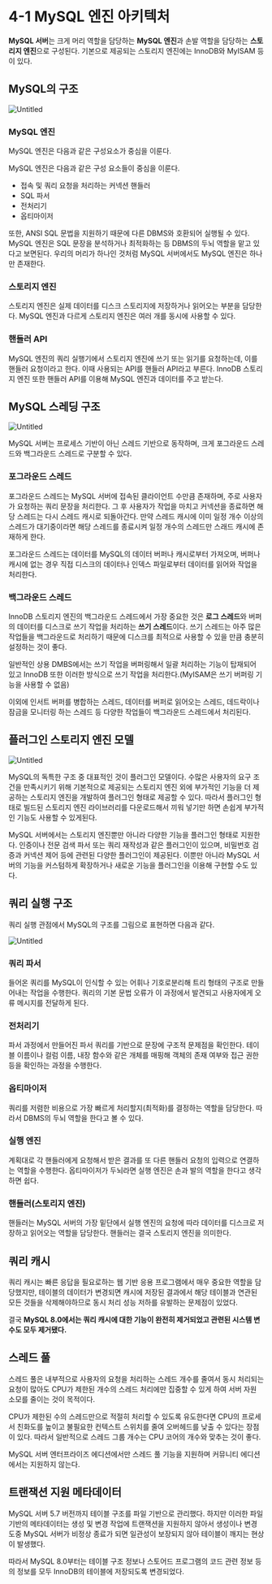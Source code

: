 # 4-1 MySQL 엔진 아키텍처

**MySQL 서버**는 크게 머리 역할을 담당하는 **MySQL 엔진**과 손발 역할을 담당하는 **스토리지 엔진**으로 구성된다. 기본으로 제공되는 스토리지 엔진에는 InnoDB와 MyISAM 등이 있다.

## MySQL의 구조

![Untitled](https://s3-us-west-2.amazonaws.com/secure.notion-static.com/9fba66c6-5ab7-4a7a-a9d4-f8d2ddbfb2f5/Untitled.png)

### MySQL 엔진

MySQL 엔진은 다음과 같은 구성요소가 중심을 이룬다.

MySQL 엔진은 다음과 같은 구성 요소들이 중심을 이룬다.

- 접속 및 쿼리 요청을 처리하는 커넥션 핸들러
- SQL 파서
- 전처리기
- 옵티마이저

또한, ANSI SQL 문법을 지원하기 때문에 다른 DBMS와 호환되어 실행될 수 있다.
MySQL 엔진은 SQL 문장을 분석하거나 최적화하는 등 DBMS의 두뇌 역할을 맡고 있다고 보면된다. 우리의 머리가 하나인 것처럼 MySQL 서버에서도 MySQL 엔진은 하나만 존재한다.

### 스토리지 엔진

스토리지 엔진은 실제 데이터를 디스크 스토리지에 저장하거나 읽어오는 부분을 담당한다.
MySQL 엔진과 다르게 스토리지 엔진은 여러 개를 동시에 사용할 수 있다.

### 핸들러 API

MySQL 엔진의 쿼리 실행기에서 스토리지 엔진에 쓰기 또는 읽기를 요청하는데, 이를 핸들러 요청이라고 한다. 이때 사용되는 API를 핸들러 API라고 부른다. InnoDB 스토리지 엔진 또한 핸들러 API를 이용해 MySQL 엔진과 데이터를 주고 받는다.

## MySQL 스레딩 구조

![Untitled](https://s3-us-west-2.amazonaws.com/secure.notion-static.com/4155c68d-ea2f-4ce6-9363-ec12cb5c96e9/Untitled.png)

MySQL 서버는 프로세스 기반이 아닌 스레드 기반으로 동작하며, 크게 포그라운드 스레드와 백그라운드 스레드로 구분할 수 있다.

### 포그라운드 스레드

포그라운드 스레드는 MySQL 서버에 접속된 클라이언트 수만큼 존재하며, 주로 사용자가 요청하는 쿼리 문장을 처리한다. 그 후 사용자가 작업을 마치고 커넥션을 종료하면 해당 스레드는 다시 스레드 캐시로 되돌아간다. 만약 스레드 캐시에 이미 일정 개수 이상의 스레드가 대기중이라면 해당 스레드를 종료시켜 일정 개수의 스레드만 스래드 캐시에 존재하게 한다.

포그라운드 스레드는 데이터를 MySQL의 데이터 버퍼나 캐시로부터 가져오며, 버퍼나 캐시에 없는 경우 직접 디스크의 데이터나 인덱스 파일로부터 데이터를 읽어와 작업을 처리한다.

### 백그라운드 스레드

InnoDB 스토리지 엔진의 백그라운드 스레드에서 가장 중요한 것은 **로그 스레드**와 버퍼의 데이터를 디스크로 쓰기 작업을 처리하는 **쓰기 스레드**이다. 쓰기 스레드는 아주 많은 작업들을 백그라운드로 처리하기 때문에 디스크를 최적으로 사용할 수 있을 만큼 충분히 설정하는 것이 좋다.

일반적인 상용 DMBS에서는 쓰기 작업을 버퍼링해서 일괄 처리하는 기능이 탑재되어 있고 InnoDB 또한 이러한 방식으로 쓰기 작업을 처리한다.(MyISAM은 쓰기 버퍼링 기능을 사용할 수 없음)

이외에 인서트 버퍼를 병합하는 스레드, 데이터를 버퍼로 읽어오는 스레드, 데드락이나 잠금을 모니터링 하는 스레드 등 다양한 작업들이 백그라운드 스레드에서 처리된다.

## 플러그인 스토리지 엔진 모델

![Untitled](https://s3-us-west-2.amazonaws.com/secure.notion-static.com/84a02527-b1c4-47bf-b9b4-444d3c55e916/Untitled.png)

MySQL의 독특한 구조 중 대표적인 것이 플러그인 모델이다.
수많은 사용자의 요구 조건을 만족시키기 위해 기본적으로 제공되는 스토리지 엔진 외에 부가적인 기능을 더 제공하는 스토리지 엔진을 개발하여 플러그인 형태로 제공할 수 있다. 따라서 플러그인 형태로 빌드된 스토리지 엔진 라이브러리를 다운로드해서 끼워 넣기만 하면 손쉽게 부가적인 기능도 사용할 수 있게된다.

MySQL 서버에서는 스토리지 엔진뿐만 아니라 다양한 기능을 플러그인 형태로 지원한다.
인증이나 전문 검색 파서 또는 쿼리 재작성과 같은 플러그인이 있으며, 비밀번호 검증과 커넥션 제어 등에 관련된 다양한 플러그인이 제공된다. 이뿐만 아니라 MySQL 서버의 기능을 커스텀하게 확장하거나 새로운 기능을 플러그인을 이용해 구현할 수도 있다.

## 쿼리 실행 구조

쿼리 실행 관점에서 MySQL의 구조를 그림으로 표현하면 다음과 같다.

![Untitled](https://s3-us-west-2.amazonaws.com/secure.notion-static.com/46a13876-2175-4d5f-994d-9eef1210a4a3/Untitled.png)

### 쿼리 파서

들어온 쿼리를 MySQL이 인식할 수 있는 어휘나 기호로분리해 트리 형태의 구조로 만들어내는 작업을 수행한다. 쿼리의 기본 문법 오류가 이 과정에서 발견되고 사용자에게 오류 메시지를 전달하게 된다.

### 전처리기

파서 과정에서 만들어진 파서 쿼리를 기반으로 문장에 구조적 문제점을 확인한다.
테이블 이름이나 컬럼 이름, 내장 함수와 같은 개체를 매핑해 객체의 존재 여부와 접근 권한 등을 확인하는 과정을 수행한다.

### 옵티마이저

쿼리를 저렴한 비용으로 가장 빠르게 처리할지(최적화)를 결정하는 역할을 담당한다.
따라서 DBMS의 두뇌 역할을 한다고 볼 수 있다.

### 실행 엔진

계획대로 각 핸들러에게 요청해서 받은 결과를 또 다른 핸들러 요청의 입력으로 연결하는 역할을 수행한다. 옵티마이저가 두뇌라면 실행 엔진은 손과 발의 역할을 한다고 생각하면 쉽다.

### 핸들러(스토리지 엔진)

핸들러는 MySQL 서버의 가장 밑단에서 실행 엔진의 요청에 따라 데이터를 디스크로 저장하고 읽어오는 역할을 담당한다. 핸들러는 결국 스토리지 엔진을 의미한다.

## 쿼리 캐시

쿼리 캐시는 빠른 응답을 필요로하는 웹 기반 응용 프로그램에서 매우 중요한 역할을 담당했지만, 테이블의 데이터가 변경되면 캐시에 저장된 결과에서 해당 테이블과 연관된 모든 것들을 삭제해야하므로 동시 처리 성능 저하를 유발하는 문제점이 있었다.

결국 **MySQL 8.0에서는 쿼리 캐시에 대한 기능이 완전히 제거되었고 관련된 시스템 변수도 모두 제거됐다.**

## 스레드 풀

스레드 풀은 내부적으로 사용자의 요청을 처리하는 스레드 개수를 줄여서 동시 처리되는 요청이 많아도 CPU가 제한된 개수의 스레드 처리에만 집중할 수 있게 하여 서버 자원 소모를 줄이는 것이 목적이다.

CPU가 제한된 수의 스레드만으로 적절히 처리할 수 있도록 유도한다면 CPU의 프로세서 친화도를 높이고 불필요한 컨텍스트 스위치를 줄여 오버헤드를 낮출 수 있다는 장점이 있다. 따라서 일반적으로 스레드 그룹 개수는 CPU 코어의 개수와 맞추는 것이 좋다.

MySQL 서버 엔터프라이즈 에디션에서만 스레드 풀 기능을 지원하며 커뮤니티 에디션에서는 지원하지 않는다.

## 트랜잭션 지원 메타데이터

MySQL 서버 5.7 버전까지 테이블 구조를 파일 기반으로 관리했다.
하지만 이러한 파일 기반의 메타데이터는 생성 및 변경 작업에 트랜잭션을 지원하지 않아서 생성이나 변경 도중 MySQL 서버가 비정상 종료가 되면 일관성이 보장되지 않아 테이블이 깨지는 현상이 발생했다.

따라서 MySQL 8.0부터는 테이블 구조 정보나 스토어드 프로그램의 코드 관련 정보 등의 정보를 모두 InnoDB의 테이블에 저장되도록 변경되었다.